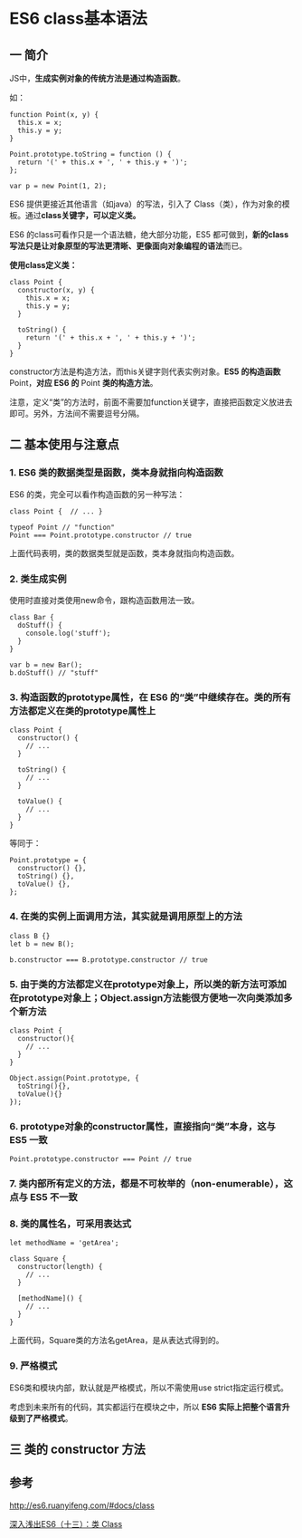# ES6 class基本语法

## 一 简介

JS中，**生成实例对象的传统方法是通过构造函数**。

如：


```
function Point(x, y) {
  this.x = x;
  this.y = y;
}

Point.prototype.toString = function () {
  return '(' + this.x + ', ' + this.y + ')';
};

var p = new Point(1, 2);
```

ES6 提供更接近其他语言（如java）的写法，引入了 Class（类），作为对象的模板。通过**class关键字，可以定义类。**

ES6 的class可看作只是一个语法糖，绝大部分功能，ES5 都可做到，**新的class写法只是让对象原型的写法更清晰、更像面向对象编程的语法**而已。

**使用class定义类：**

```
class Point {
  constructor(x, y) {
    this.x = x;
    this.y = y;
  }

  toString() {
    return '(' + this.x + ', ' + this.y + ')';
  }
}
```

constructor方法是构造方法，而this关键字则代表实例对象。**ES5 的构造函数**Point，**对应 ES6 的** Point **类的构造方法**。

注意，定义“类”的方法时，前面不需要加function关键字，直接把函数定义放进去即可。另外，方法间不需要逗号分隔。

## 二 基本使用与注意点

### 1. ES6 类的数据类型是函数，类本身就指向构造函数

ES6 的类，完全可以看作构造函数的另一种写法：

```
class Point {  // ... }

typeof Point // "function"
Point === Point.prototype.constructor // true

```

上面代码表明，类的数据类型就是函数，类本身就指向构造函数。

### 2. 类生成实例
使用时直接对类使用new命令，跟构造函数用法一致。

```
class Bar {
  doStuff() {
    console.log('stuff');
  }
}

var b = new Bar();
b.doStuff() // "stuff"
```

### 3. 构造函数的prototype属性，在 ES6 的“类”中继续存在。类的所有方法都定义在类的prototype属性上



```
class Point {
  constructor() {
    // ...
  }

  toString() {
    // ...
  }

  toValue() {
    // ...
  }
}
```

等同于：

```
Point.prototype = {
  constructor() {},
  toString() {},
  toValue() {},
};
```

### 4. 在类的实例上面调用方法，其实就是调用原型上的方法



```
class B {}
let b = new B();

b.constructor === B.prototype.constructor // true
```


### 5. 由于类的方法都定义在prototype对象上，所以类的新方法可添加在prototype对象上；Object.assign方法能很方便地一次向类添加多个新方法



```
class Point {
  constructor(){
    // ...
  }
}

Object.assign(Point.prototype, {
  toString(){},
  toValue(){}
});
```



### 6. prototype对象的constructor属性，直接指向“类”本身，这与 ES5 一致



```
Point.prototype.constructor === Point // true

```


### 7. 类内部所有定义的方法，都是不可枚举的（non-enumerable），这点与 ES5 不一致

### 8. 类的属性名，可采用表达式



```
let methodName = 'getArea';

class Square {
  constructor(length) {
    // ...
  }

  [methodName]() {
    // ...
  }
}
```

上面代码，Square类的方法名getArea，是从表达式得到的。

### 9. 严格模式
ES6类和模块内部，默认就是严格模式，所以不需使用use strict指定运行模式。

考虑到未来所有的代码，其实都运行在模块之中，所以 **ES6 实际上把整个语言升级到了严格模式**。




## 三 类的 constructor 方法




## 参考
http://es6.ruanyifeng.com/#docs/class

[深入浅出ES6（十三）：类 Class](http://www.infoq.com/cn/articles/es6-in-depth-classes)

